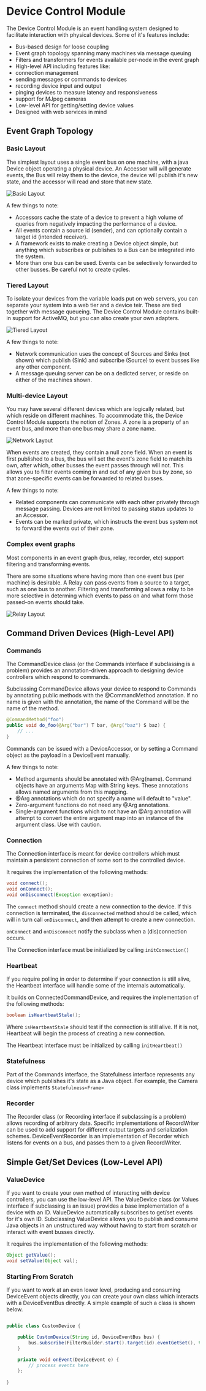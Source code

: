 Device Control Module
===

The Device Control Module is an event handling system designed to facilitate interaction with physical devices. Some of it's features include:

 * Bus-based design for loose coupling
 * Event graph topology spanning many machines via message queuing
 * Filters and transformers for events available per-node in the event graph
 * High-level API including features like:
  * connection management
  * sending messages or commands to devices
  * recording device input and output
  * pinging devices to measure latency and responsiveness
  * support for MJpeg cameras
 * Low-level API for getting/setting device values
 * Designed with web services in mind


Event Graph Topology
---

### Basic Layout


The simplest layout uses a single event bus on one machine, with a java Device object operating a physical device. An Accessor will will generate events, the Bus will relay them to the device, the device will publish it's new state, and the accessor will read and store that new state.

![Basic Layout](documentation/images/layout-basic.png)

A few things to note:

 * Accessors cache the state of a device to prevent a high volume of queries from negatively impacting the performance of a device.
 * All events contain a source id (sender), and can optionally contain a target id (intended receiver).
 * A framework exists to make creating a Device object simple, but anything which subscribes or publishes to a Bus can be integrated into the system.
 * More than one bus can be used. Events can be selectively forwarded to other busses. Be careful not to create cycles.

### Tiered Layout


To isolate your devices from the variable loads put on web servers, you can separate your system into a web tier and a device teir. These are tied together with message queueing. The Device Control Module contains built-in support for ActiveMQ, but you can also create your own adapters.

![Tiered Layout](documentation/images/layout-tiered.png)

A few things to note:

 * Network communication uses the concept of Sources and Sinks (not shown) which publish (Sink) and subscribe (Source) to event busses like any other component.
 * A message queuing server can be on a dedicted server, or reside on either of the machines shown.


### Multi-device Layout

You may have several different devices which are logically related, but which reside on different machines. To accommodate this, the Device Control Module supports the notion of Zones. A zone is a property of an event bus, and more than one bus may share a zone name. 

![Network Layout](documentation/images/layout-network.png)

When events are created, they contain a null zone field. When an event is first published to a bus, the bus will set the event's zone field to match its own, after which, other busses the event passes through will not. This allows you to filter events coming in and out of any given bus by zone, so that zone-specific events can be forwarded to related busses.

A few things to note:

 * Related components can communicate with each other privately through message passing. Devices are not limited to passing status updates to an Accessor.
 * Events can be marked private, which instructs the event bus system not to forward the events out of their zone.

### Complex event graphs

Most components in an event graph (bus, relay, recorder, etc) support filtering and transforming events. 

There are some situations where having more than one event bus (per machine) is desirable. A Relay can pass events from a source to a target, such as one bus to another. Filtering and transforming allows a relay to be more selective in determing which events to pass on and what form those passed-on events should take.

![Relay Layout](documentation/images/layout-relay.png)


Command Driven Devices (High-Level API)
---

### Commands

The CommandDevice class (or the Commands interface if subclassing is a problem) provides an annotation-driven approach to designing device controllers which respond to commands.

Subclassing CommandDevice allows your device to respond to Commands by annotating public methods with the @CommandMethod annotation. If no name is given with the annotation, the name of the Command will be the name of the method.

```java
@CommandMethod("foo")
public void do_foo(@Arg("bar") T bar, @Arg("baz") S baz) {
	// ...
}
```

Commands can be issued with a DeviceAccessor, or by setting a Command object as the payload in a DeviceEvent manually.

A few things to note:
 * Method arguments should be annotated with @Arg(name). Command objects have an arguments Map with String keys. These annotations allows named arguments from this mapping.
 * @Arg annotations which do not specify a name will default to "value".
 * Zero-argument functions do not need any @Arg annotations.
 * Single-argument functions which to not have an @Arg annotation will attempt to convert the entire argument map into an instance of the argument class. Use with caution.

### Connection

The Connection interface is meant for device controllers which must maintain a persistent connection of some sort to the controlled device. 

It requires the implementation of the following methods:

```java
void connect();
void onConnect();
void onDisconnect(Exception exception);
```

The `connect` method should create a new connection to the device. If this connection is terminated, the `disconnected` method should be called, which will in turn call `onDisconnect`, and then attempt to create a new connection.

`onConnect` and `onDisconnect` notify the subclass when a (dis)connection occurs.


The Connection interface must be initialized by calling `initConnection()`

### Heartbeat

If you require polling in order to determine if your connection is still alive, the Heartbeat interface will handle some of the internals automatically. 

It builds on ConnectedCommandDevice, and requires the implementation of the following methods:

```java
boolean isHeartbeatStale();
```

Where `isHeartbeatStale` should test if the connection is still alive. If it is not, Heartbeat will begin the process of creating a new connection.

The Heartbeat interface must be initialized by calling `initHeartbeat()`

### Statefulness

Part of the Commands interface, the Statefulness interface represents any device which publishes it's state as a Java object. For example, the Camera class implements `Statefulness<Frame>`

### Recorder

The Recorder class (or Recording interface if subclassing is a problem) allows recording of arbitrary data. Specific implementations of RecordWriter can be used to add support for different output targets and serialization schemes. DeviceEventRecorder is an implementation of Recorder which listens for events on a bus, and passes them to a given RecordWriter.

Simple Get/Set Devices (Low-Level API)
---

### ValueDevice

If you want to create your own method of interacting with device controllers, you can use the low-level API. The ValueDevice class (or Values interface if subclassing is an issue) provides a base implementation of a device with an ID. ValueDevice automatically subscribes to get/set events for it's own ID. Subclassing ValueDevice allows you to publish and consume Java objects in an unstructured way without having to start from scratch or interact with event busses directly.

It requires the implementation of the following methods:

```java
Object getValue();
void setValue(Object val);
```

### Starting From Scratch

If you want to work at an even lower level, producing and consuming DeviceEvent objects directly, you can create your own class which interacts with a DeviceEventBus directly. A simple example of such a class is shown below.

```java

public class CustomDevice {

	public CustomDevice(String id, DeviceEventBus bus) {
		bus.subscribe(FilterBuilder.start().target(id).eventGetSet(), this::onEvent);
	}

	private void onEvent(DeviceEvent e) {
		// process events here
	};
	
}

```

